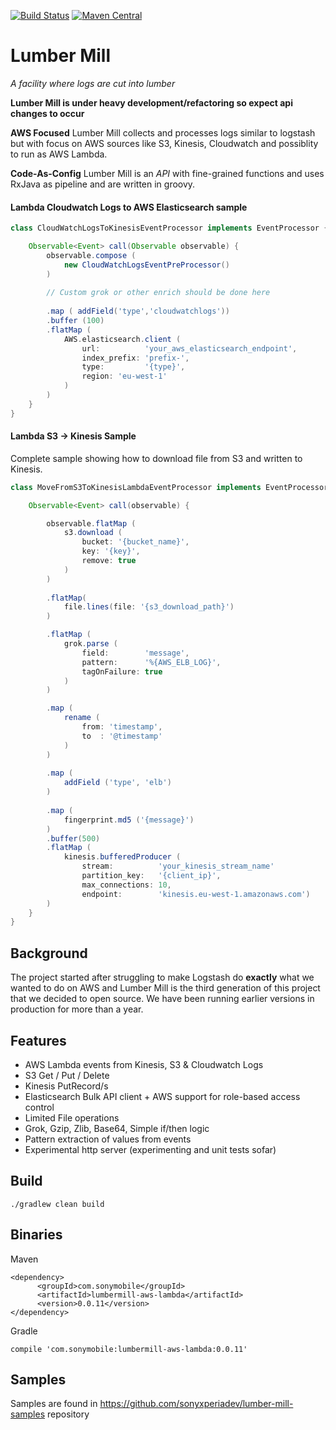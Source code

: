 [![Build Status](https://travis-ci.org/sonyxperiadev/lumber-mill.svg?branch=master)](https://travis-ci.org/sonyxperiadev/lumber-mill) [![Maven Central](https://maven-badges.herokuapp.com/maven-central/com.sonymobile/lumbermill-core/badge.svg)](https://maven-badges.herokuapp.com/maven-central/com.sonymobile/lumbermill-core)
# Lumber Mill

*A facility where logs are cut into lumber*

**Lumber Mill is under heavy development/refactoring so expect api changes to occur**

**AWS Focused**
Lumber Mill collects and processes logs similar to logstash but with focus on AWS sources like
S3, Kinesis, Cloudwatch and possiblity to run as AWS Lambda.

**Code-As-Config**
Lumber Mill is an *API* with fine-grained functions and uses RxJava as pipeline and are written in groovy.

#### Lambda Cloudwatch Logs to AWS Elasticsearch sample

```groovy
class CloudWatchLogsToKinesisEventProcessor implements EventProcessor {

    Observable<Event> call(Observable observable) {
        observable.compose (
            new CloudWatchLogsEventPreProcessor()
        )
        
        // Custom grok or other enrich should be done here
        
        .map ( addField('type','cloudwatchlogs'))
        .buffer (100)
        .flatMap (
            AWS.elasticsearch.client (
                url:          'your_aws_elasticsearch_endpoint',
                index_prefix: 'prefix-',
                type:         '{type}',
                region: 'eu-west-1' 
            )
        )
    }
}


```

#### Lambda S3 -> Kinesis Sample

Complete sample showing how to download file from S3 and written to Kinesis.

```groovy
class MoveFromS3ToKinesisLambdaEventProcessor implements EventProcessor {

    Observable<Event> call(observable) {

        observable.flatMap (
            s3.download (
                bucket: '{bucket_name}',
                key: '{key}',
                remove: true
            )
        )
        
        .flatMap(
            file.lines(file: '{s3_download_path}')
        )

        .flatMap (
            grok.parse (
                field:        'message',
                pattern:      '%{AWS_ELB_LOG}',
                tagOnFailure: true
            )
        )

        .map (
            rename (
                from: 'timestamp',
                to  : '@timestamp'
            )
        )
        
        .map (
            addField ('type', 'elb')
        )
        
        .map (
            fingerprint.md5 ('{message}')
        )
        .buffer(500)
        .flatMap (
            kinesis.bufferedProducer (
                stream:          'your_kinesis_stream_name'
                partition_key:   '{client_ip}',
                max_connections: 10,
                endpoint:        'kinesis.eu-west-1.amazonaws.com')
        )
    }
}

```
## Background
The project started after struggling to make Logstash do **exactly** what we wanted to do on AWS and
Lumber Mill is the third generation of this project that we decided to open source. We have been running
earlier versions in production for more than a year.

## Features

* AWS Lambda events from Kinesis, S3 & Cloudwatch Logs
* S3 Get / Put / Delete
* Kinesis PutRecord/s
* Elasticsearch Bulk API client + AWS support for role-based access control
* Limited File operations
* Grok, Gzip, Zlib, Base64, Simple if/then logic
* Pattern extraction of values from events
* Experimental http server (experimenting and unit tests sofar)

## Build

    ./gradlew clean build
    
## Binaries

Maven

    <dependency>
          <groupId>com.sonymobile</groupId>
          <artifactId>lumbermill-aws-lambda</artifactId>
          <version>0.0.11</version>
    </dependency>

Gradle

    compile 'com.sonymobile:lumbermill-aws-lambda:0.0.11'
    

## Samples

Samples are found in <https://github.com/sonyxperiadev/lumber-mill-samples> repository
